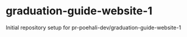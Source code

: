 # graduation-guide-website-1

Initial repository setup for pr-poehali-dev/graduation-guide-website-1